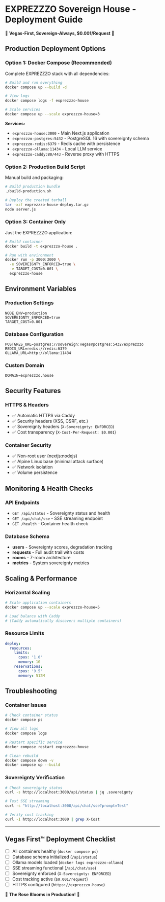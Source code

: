 # EXPREZZZO Sovereign House - Deployment Guide

🎰 **Vegas-First, Sovereign-Always, $0.001/Request** 🎰

## Production Deployment Options

### Option 1: Docker Compose (Recommended)
Complete EXPREZZZO stack with all dependencies:

```bash
# Build and run everything
docker compose up --build -d

# View logs
docker compose logs -f exprezzzo-house

# Scale services
docker compose up --scale exprezzzo-house=3
```

**Services:**
- `exprezzzo-house:3000` - Main Next.js application
- `exprezzzo-postgres:5432` - PostgreSQL 16 with sovereignty schema
- `exprezzzo-redis:6379` - Redis cache with persistence  
- `exprezzzo-ollama:11434` - Local LLM service
- `exprezzzo-caddy:80/443` - Reverse proxy with HTTPS

### Option 2: Production Build Script
Manual build and packaging:

```bash
# Build production bundle
./build-production.sh

# Deploy the created tarball
tar -xzf exprezzzo-house-deploy.tar.gz
node server.js
```

### Option 3: Container Only
Just the EXPREZZZO application:

```bash
# Build container
docker build -t exprezzzo-house .

# Run with environment
docker run -p 3000:3000 \
  -e SOVEREIGNTY_ENFORCED=true \
  -e TARGET_COST=0.001 \
  exprezzzo-house
```

## Environment Variables

### Production Settings
```env
NODE_ENV=production
SOVEREIGNTY_ENFORCED=true
TARGET_COST=0.001
```

### Database Configuration
```env
POSTGRES_URL=postgres://sovereign:vegas@postgres:5432/exprezzzo
REDIS_URL=redis://redis:6379
OLLAMA_URL=http://ollama:11434
```

### Custom Domain
```env
DOMAIN=exprezzzo.house
```

## Security Features

### HTTPS & Headers
- ✅ Automatic HTTPS via Caddy
- ✅ Security headers (XSS, CSRF, etc.)
- ✅ Sovereignty headers (`X-Sovereignty: ENFORCED`)
- ✅ Cost transparency (`X-Cost-Per-Request: $0.001`)

### Container Security
- ✅ Non-root user (nextjs:nodejs)
- ✅ Alpine Linux base (minimal attack surface)
- ✅ Network isolation
- ✅ Volume persistence

## Monitoring & Health Checks

### API Endpoints
- `GET /api/status` - Sovereignty status and health
- `GET /api/chat/sse` - SSE streaming endpoint
- `GET /health` - Container health check

### Database Schema
- **users** - Sovereignty scores, degradation tracking
- **requests** - Full audit trail with costs
- **rooms** - 7-room architecture
- **metrics** - System sovereignty metrics

## Scaling & Performance

### Horizontal Scaling
```bash
# Scale application containers
docker compose up --scale exprezzzo-house=5

# Load balance with Caddy
# (Caddy automatically discovers multiple containers)
```

### Resource Limits
```yaml
deploy:
  resources:
    limits:
      cpus: '1.0'
      memory: 1G
    reservations:
      cpus: '0.5'
      memory: 512M
```

## Troubleshooting

### Container Issues
```bash
# Check container status
docker compose ps

# View all logs
docker compose logs

# Restart specific service
docker compose restart exprezzzo-house

# Clean rebuild
docker compose down -v
docker compose up --build
```

### Sovereignty Verification
```bash
# Check sovereignty status
curl -s http://localhost:3000/api/status | jq .sovereignty

# Test SSE streaming  
curl -s "http://localhost:3000/api/chat/sse?prompt=Test"

# Verify cost tracking
curl -I http://localhost:3000 | grep X-Cost
```

---

## Vegas First™ Deployment Checklist

- [ ] All containers healthy (`docker compose ps`)
- [ ] Database schema initialized (`/api/status`)
- [ ] Ollama models loaded (`docker logs exprezzzo-ollama`)
- [ ] SSE streaming functional (`/api/chat/sse`)
- [ ] Sovereignty enforced (`X-Sovereignty: ENFORCED`)
- [ ] Cost tracking active (`$0.001/request`)
- [ ] HTTPS configured (`https://exprezzzo.house`)

🌹 **The Rose Blooms in Production!** 🌹
